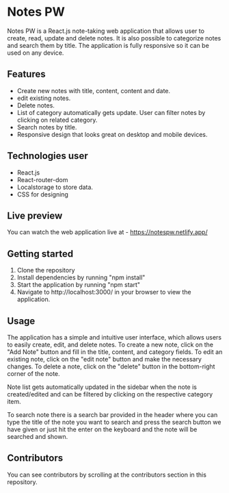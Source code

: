 # Notes PW

Notes PW is a React.js note-taking web application that allows user to create, read, update and delete notes. It is also possible to categorize notes and search them by title. The application is fully responsive so it can be used on any device.

## Features

- Create new notes with title, content, content and date.
- edit existing notes.
- Delete notes.
- List of category automatically gets update. User can filter notes by clicking on related category.
- Search notes by title.
- Responsive design that looks great on desktop and mobile devices.

## Technologies user

- React.js
- React-router-dom
- Localstorage to store data.
- CSS for designing

## Live preview

You can watch the web application live at - https://notespw.netlify.app/

## Getting started

1. Clone the repository
2. Install dependencies by running "npm install"
3. Start the application by running "npm start"
4. Navigate to http://localhost:3000/ in your browser to view the application.

## Usage

The application has a simple and intuitive user interface, which allows users to easily create, edit, and delete notes. To create a new note, click on the "Add Note" button and fill in the title, content, and category fields. To edit an existing note, click on the "edit note" button and make the necessary changes. To delete a note, click on the "delete" button in the bottom-right corner of the note.

Note list gets automatically updated in the sidebar when the note is created/edited and can be filtered by clicking on the respective category item.

To search note there is a search bar provided in the header where you can type the title of the note you want to search and press the search button we have given or just hit the enter on the keyboard and the note will be searched and shown.

## Contributors

You can see contributors by scrolling at the contributors section in this repository.

